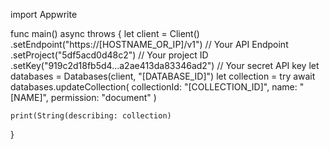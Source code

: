 import Appwrite

func main() async throws {
    let client = Client()
      .setEndpoint("https://[HOSTNAME_OR_IP]/v1") // Your API Endpoint
      .setProject("5df5acd0d48c2") // Your project ID
      .setKey("919c2d18fb5d4...a2ae413da83346ad2") // Your secret API key
    let databases = Databases(client, "[DATABASE_ID]")
    let collection = try await databases.updateCollection(
        collectionId: "[COLLECTION_ID]",
        name: "[NAME]",
        permission: "document"
    )

    print(String(describing: collection)
}
